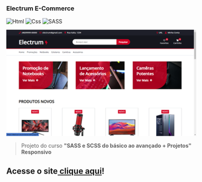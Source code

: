 ### Electrum E-Commerce

![Html](https://img.shields.io/badge/HTML5-E34F26?style=flot&logo=html5&logoColor=white)
![Css](https://img.shields.io/badge/CSS3-1572B6?style=flot&logo=css3&logoColor=white)
![SASS](https://img.shields.io/badge/SASS-hotpink.svg?style=flot&logo=SASS&logoColor=white)

<img src="print-projeto.png" alt="exemplo imagem">

> Projeto do curso <strong>"SASS e SCSS do básico ao avançado + Projetos"
> Responsivo  
## Acesse o site<a href="https://electrum-ecommerce.netlify.app/" target="_blank"> clique aqui</a>!

